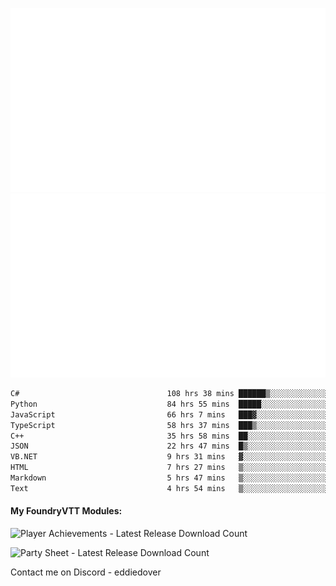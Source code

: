 
![](https://raw.githubusercontent.com/eddiedover/ghstats/master/generated/overview.svg)
![](https://raw.githubusercontent.com/eddiedover/ghstats/master/generated/languages.svg)

<!--START_SECTION:waka-->

```txt
C#                                 108 hrs 38 mins ██████▒░░░░░░░░░░░░░░░░░░   24.80 %
Python                             84 hrs 55 mins  █████░░░░░░░░░░░░░░░░░░░░   19.39 %
JavaScript                         66 hrs 7 mins   ███▓░░░░░░░░░░░░░░░░░░░░░   15.09 %
TypeScript                         58 hrs 37 mins  ███▒░░░░░░░░░░░░░░░░░░░░░   13.38 %
C++                                35 hrs 58 mins  ██░░░░░░░░░░░░░░░░░░░░░░░   08.21 %
JSON                               22 hrs 47 mins  █▒░░░░░░░░░░░░░░░░░░░░░░░   05.20 %
VB.NET                             9 hrs 31 mins   ▓░░░░░░░░░░░░░░░░░░░░░░░░   02.18 %
HTML                               7 hrs 27 mins   ▒░░░░░░░░░░░░░░░░░░░░░░░░   01.70 %
Markdown                           5 hrs 47 mins   ▒░░░░░░░░░░░░░░░░░░░░░░░░   01.32 %
Text                               4 hrs 54 mins   ▒░░░░░░░░░░░░░░░░░░░░░░░░   01.12 %
```

<!--END_SECTION:waka-->

#### My FoundryVTT Modules:

  ![Player Achievements - Latest Release Download Count](https://img.shields.io/badge/dynamic/json?label=Player%20Achievements%20-%20Downloads@latest&query=assets%5B1%5D.download_count&url=https%3A%2F%2Fapi.github.com%2Frepos%2FEddieDover%2Ffvtt-player-achievements%2Freleases%2Flatest)

  ![Party Sheet - Latest Release Download Count](https://img.shields.io/badge/dynamic/json?label=Party%20Sheet%20-%20Downloads@latest&query=assets%5B1%5D.download_count&url=https%3A%2F%2Fapi.github.com%2Frepos%2FEddieDover%2Ffvtt-party-sheet%2Freleases%2Flatest)

<a rel="me" href="https://techhub.social/@EddieDover"></a>

Contact me on Discord - eddiedover
